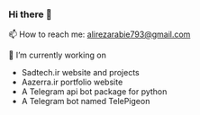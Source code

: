 ### Hi there 👋

📫 How to reach me: alirezarabie793@gmail.com

🔭 I’m currently working on
  - Sadtech.ir website and projects
  - Aazerra.ir portfolio website
  - A Telegram api bot package for python
  - A Telegram bot named TelePigeon


<!--
**Aazerra/aazerra** is a ✨ _special_ ✨ repository because its `README.md` (this file) appears on your GitHub profile.

Here are some ideas to get you started:

- 🔭 I’m currently working on ...
- 🌱 I’m currently learning ...
- 👯 I’m looking to collaborate on ...
- 🤔 I’m looking for help with ...
- 💬 Ask me about ...
- 📫 How to reach me: ...
- 😄 Pronouns: ...
- ⚡ Fun fact: ...
-->
